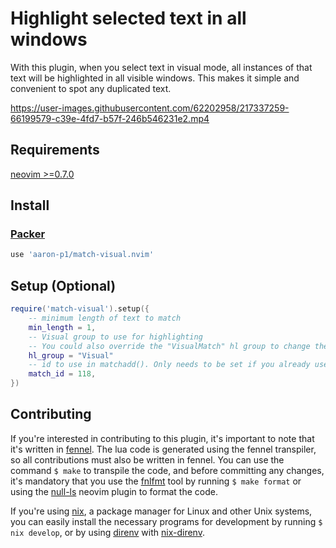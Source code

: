 # Highlight selected text in all windows

With this plugin, when you select text in visual mode, all instances of that text will be
highlighted in all visible windows. This makes it simple and convenient to spot any duplicated text.

https://user-images.githubusercontent.com/62202958/217337259-66199579-c39e-4fd7-b57f-246b546231e2.mp4

## Requirements

[neovim >=0.7.0](https://github.com/neovim/neovim/wiki/Installing-Neovim)

## Install

### [Packer](https://github.com/wbthomason/packer.nvim)

```lua
use 'aaron-p1/match-visual.nvim'
```

## Setup (Optional)

```lua
require('match-visual').setup({
    -- minimum length of text to match
    min_length = 1,
    -- Visual group to use for highlighting
    -- You could also override the "VisualMatch" hl group to change the highlights.
    hl_group = "Visual"
    -- id to use in matchadd(). Only needs to be set if you already use this id
    match_id = 118,
})
```

## Contributing

If you're interested in contributing to this plugin, it's important to note that it's written in
[fennel](https://fennel-lang.org/). The lua code is generated using the fennel transpiler, so all
contributions must also be written in fennel. You can use the command `$ make` to transpile the
code, and before committing any changes, it's mandatory that you use the
[fnlfmt](https://git.sr.ht/~technomancy/fnlfmt) tool by running `$ make format` or using the
[null-ls](https://github.com/jose-elias-alvarez/null-ls.nvim) neovim plugin to format the code.

If you're using [nix](https://github.com/NixOS/nix), a package manager for Linux and other Unix
systems, you can easily install the necessary programs for development by running
`$ nix develop`, or by using [direnv](https://github.com/direnv/direnv) with
[nix-direnv](https://github.com/nix-community/nix-direnv).
